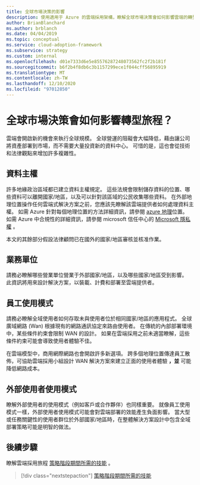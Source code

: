 ```yaml
---
title: 全球市場決策的影響
description: 使用適用于 Azure 的雲端採用架構，瞭解全球市場決策會如何影響雲端的轉型旅程。
author: BrianBlanchard
ms.author: brblanch
ms.date: 04/04/2019
ms.topic: conceptual
ms.service: cloud-adoption-framework
ms.subservice: strategy
ms.custom: internal
ms.openlocfilehash: d01e7333d6e5e85576287248073562fc2f2b181f
ms.sourcegitcommit: b6f2b4f8db6c3b1157299ece1f044cff56895919
ms.translationtype: MT
ms.contentlocale: zh-TW
ms.lasthandoff: 12/10/2020
ms.locfileid: "97012850"
---
```

# <a name="how-will-global-market-decisions-affect-the-transformation-journey"></a>全球市場決策會如何影響轉型旅程？

雲端會開啟新的機會來執行全球規模。 全球營運的阻礙會大幅降低，藉由讓公司將資產部署到市場，而不需要大量投資新的資料中心。 可惜的是，這也會從技術和法律觀點來增加許多複雜性。

## <a name="data-sovereignty"></a>資料主權

許多地緣政治區域都已建立資料主權規定。 這些法規會限制儲存資料的位置、哪些資料可以離開國家/地區，以及可以針對該區域的公民收集哪些資料。 在外部地理位置操作任何雲端式解決方案之前，您應該先瞭解該雲端提供者如何處理資料主權。 如需 Azure 針對每個地理位置的方法詳細資訊，請參閱 [azure 地理](https://azure.microsoft.com/global-infrastructure/geographies)位置。 如需 Azure 中合規性的詳細資訊，請參閱 microsoft 信任中心的 [Microsoft 隱私權](https://www.microsoft.com/trust-center/privacy) 。

本文的其餘部分假設法律顧問已在國外的國家/地區審核並核准作業。

## <a name="business-units"></a>業務單位

請務必瞭解哪些營業單位營業于外部國家/地區，以及哪些國家/地區受到影響。 此資訊將用來設計解決方案，以裝載、計費和部署至雲端提供者。

## <a name="employee-usage-patterns"></a>員工使用模式

請務必瞭解全域使用者如何存取未與使用者位於相同國家/地區的應用程式。 全球廣域網路 (Wan) 根據現有的網路通訊協定來路由使用者。 在傳統的內部部署環境中，某些條件約束會限制 WAN 的設計。 如果在雲端採用之前未適當瞭解，這些條件約束可能會導致使用者體驗不佳。

在雲端模型中，商用網際網路也會開啟許多新選項。 跨多個地理位置傳達員工散佈，可協助雲端採用小組設計 WAN 解決方案來建立正面的使用者體驗 **，並** 可能降低網路成本。

## <a name="external-user-usage-patterns"></a>外部使用者使用模式

瞭解外部使用者的使用模式（例如客戶或合作夥伴）也同樣重要。 就像員工使用模式一樣，外部使用者使用模式可能會對雲端部署的效能產生負面影響。 當大型或任務關鍵性的使用者群位於外部國家/地區時，在整體解決方案設計中包含全域部署策略可能是明智的做法。

## <a name="next-steps"></a>後續步驟

瞭解雲端採用旅程 [策略階段期間所需的技能](./suggested-skills.md) 。

> [!div class="nextstepaction"]
> [策略階段期間所需的技能](./suggested-skills.md)
